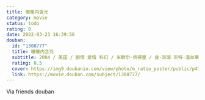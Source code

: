 ```yaml
---
title: 暖暖内含光
category: movie
status: todo
rating: 0
date: 2022-03-23 16:39:56
douban:
  id: "1308777"
  title: 暖暖内含光
  subtitle: 2004 / 美国 / 剧情 爱情 科幻 / 米歇尔·贡德里 / 金·凯瑞 凯特·温丝莱特
  rating: 8.5
  cover: https://img9.doubanio.com/view/photo/m_ratio_poster/public/p479565065.jpg
  link: https://movie.douban.com/subject/1308777/
---
```


Via friends douban 